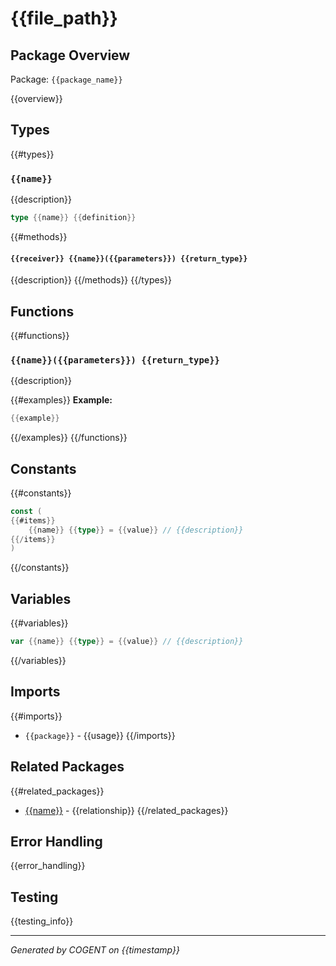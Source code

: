 # {{file_path}}

## Package Overview
Package: `{{package_name}}`

{{overview}}

## Types
{{#types}}
### `{{name}}`
{{description}}

```go
type {{name}} {{definition}}
```

{{#methods}}
#### `{{receiver}} {{name}}({{parameters}}) {{return_type}}`
{{description}}
{{/methods}}
{{/types}}

## Functions
{{#functions}}
### `{{name}}({{parameters}}) {{return_type}}`
{{description}}

{{#examples}}
**Example:**
```go
{{example}}
```
{{/examples}}
{{/functions}}

## Constants
{{#constants}}
```go
const (
{{#items}}
    {{name}} {{type}} = {{value}} // {{description}}
{{/items}}
)
```
{{/constants}}

## Variables
{{#variables}}
```go
var {{name}} {{type}} = {{value}} // {{description}}
```
{{/variables}}

## Imports
{{#imports}}
- `{{package}}` - {{usage}}
{{/imports}}

## Related Packages
{{#related_packages}}
- [{{name}}]({{path}}) - {{relationship}}
{{/related_packages}}

## Error Handling
{{error_handling}}

## Testing
{{testing_info}}

---
*Generated by COGENT on {{timestamp}}*